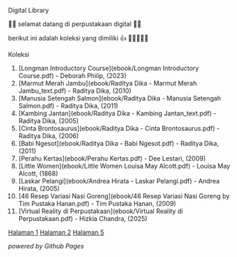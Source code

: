 Digital Library 

🙌🙌 selamat datang di perpustakaan digital 🙌🙌

berikut ini adalah koleksi yang dimiliki 👍 📙📗📘📕📔

Koleksi
1. [Longman Introductory Course](ebook/Longman Introductory Course.pdf) - Deborah Philip, (2023)
2. [Marmut Merah Jambu](ebook/Raditya Dika - Marmut Merah Jambu_text.pdf) - Raditya Dika, (2010)
3. [Manusia Setengah Salmon](ebook/Raditya Dika - Manusia Setengah Salmon.pdf) - Raditya Dika, (2011)
4. [Kambing Jantan](ebook/Raditya Dika - Kambing Jantan_text.pdf) - Raditya Dika, (2005)
5. [Cinta Brontosaurus](ebook/Raditya Dika - Cinta Brontosaurus.pdf) - Raditya Dika, (2006)
6. [Babi Ngesot](ebook/Raditya Dika - Babi Ngesot.pdf) - Raditya Dika, (2011)
7. [Perahu Kertas](ebook/Perahu Kertas.pdf) - Dee Lestari, (2009)
8. [Little Women](ebook/Little Women Louisa May Alcott.pdf) - Louisa May Alcott, (1868)
9. [Laskar Pelangi](ebook/Andrea Hirata - Laskar Pelangi.pdf) - Andrea Hirata, (2005)
10. [46 Resep Variasi Nasi Goreng](ebook/46 Resep Variasi Nasi Goreng by Tim Pustaka Hanan.pdf) - Tim Pustaka Hanan, (2009)
11. [Virtual Reality di Perpustakaan](ebook/Virtual Reality di Perpustakaan.pdf) - Hizkia Chandra, (2025)

[Halaman 1](webti/halaman1.html)
<a href="webti/halaman2.html">Halaman 2</a>
<a href="webti/halaman5.html">Halaman 5</a>

*powered by Github Pages*
